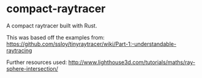 # compact-raytracer
A compact raytracer built with Rust.

This was based off the examples from: https://github.com/ssloy/tinyraytracer/wiki/Part-1:-understandable-raytracing

Further resources used:
http://www.lighthouse3d.com/tutorials/maths/ray-sphere-intersection/  
